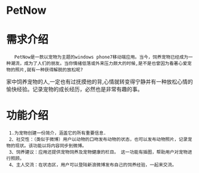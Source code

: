 ﻿PetNow
======

# 需求介绍
       PetNow是一款以宠物为主题的windows phone7移动端应用。当今，饲养宠物已经成为一种潮流，成为了人们的朋友。当你情绪低落或外来压力颇大的时候,是不是也曾因为看著心爱宠物的照片,就有一种获得解脱的放松呢?
   家中饲养宠物的人,一定也有过抚摸他的背,心情就转变得宁静并有一种放松心情的愉快经验。记录宠物的成长经历，必然也是非常有趣的事。

# 功能介绍
     1.为宠物创建一份简介，涵盖它的所有重要信息.
     2、社交性：（类似于微博）用户以动物的口吻发布动物的状态，也可以发布动物照片，记录宠物的现状。该功能以将内容同步到微博。
     3、饲养建议：应用还提供宠物饲养及宠物健康的栏目。　这一功能有插图，帮助用户对宠物进行照顾。
     4、主人交流：在状态区，用户可以登陆新浪微博发布自己的饲养经验，一起来交流。
